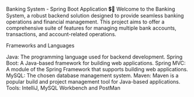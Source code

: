 Banking System - Spring Boot Application 💲🏦
Welcome to the Banking System, a robust backend solution designed to provide seamless banking operations and financial management. This project aims to offer a comprehensive suite of features for managing multiple bank accounts, transactions, and account-related operations.

Frameworks and Languages

Java: The programming language used for backend development.
Spring Boot: A Java-based framework for building web applications.
Spring MVC: A module of the Spring Framework that supports building web applications.
MySQL: The chosen database management system.
Maven: Maven is a popular build and project management tool for Java-based applications.
Tools: IntelliJ, MySQL Workbench and PostMan
